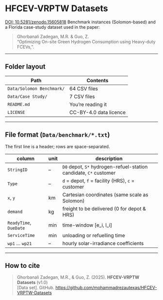 # HFCEV-VRPTW Datasets
[DOI: 10.5281/zenodo.15605818](https://doi.org/10.5281/zenodo.15605818)
Benchmark instances (Solomon-based) and a Florida case-study dataset
used in the paper:

> Ghorbanali Zadegan, M.R. & Guo, Z.  
> “Optimizing On-site Green Hydrogen Consumption using Heavy-duty FCEVs,”.

---

## Folder layout
| Path | Contents |
|------|----------|
| `Data/Solomon Benchmark/` | 64 CSV files 
| `Data/Case Study/` | 7 CSV files
| `README.md` | You’re reading it |
| `LICENSE` | CC-BY-4.0 data licence |

---

## File format (`Data/benchmark/*.txt`)

The first line is a header; rows are space-separated.

| column | unit | description |
|--------|------|-------------|
| `StringID` | – | `D0` depot, `S*` hydrogen-refuel-station candidate, `C*` customer |
| `Type` | – | `d` = depot, `f` = facility (HRS), `c` = customer |
| `x`, `y` | km | Cartesian coordinates (same scale as Solomon) |
| `demand` | kg | freight to be delivered (0 for depot & HRS) |
| `ReadyTime`, `DueDate` | min | time-window \[e\_i, l\_i] |
| `ServiceTime` | min | unloading or refuelling time |
| `wp1` … `wp21` | – | hourly solar-irradiance coefficients 
---

## How to cite

> Ghorbanali Zadegan, M.R., & Guo, Z. (2025). **HFCEV-VRPTW Datasets** (v1.0)  
> [Data set]. GitHub. <https://github.com/mohammadrezautexas/HFCEV-VRPTW-Datasets>

